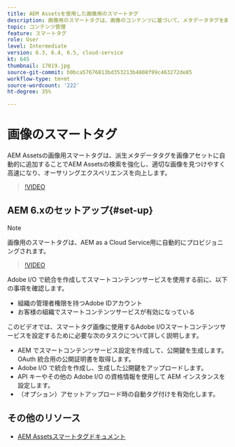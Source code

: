 ```yaml
---
title: AEM Assetsを使用した画像用のスマートタグ
description: 画像用のスマートタグは、画像のコンテンツに基づいて、メタデータタグを画像アセットに自動的かつインテリジェントに追加することで、AEMの検索機能を強化します。
topic: コンテンツ管理
feature: スマートタグ
role: User
level: Intermediate
version: 6.3, 6.4, 6.5, cloud-service
kt: 645
thumbnail: 17019.jpg
source-git-commit: b0bca57676813bd353213b4808f99c463272de85
workflow-type: tm+mt
source-wordcount: '222'
ht-degree: 35%

---
```



# 画像のスマートタグ

AEM Assetsの画像用スマートタグは、派生メタデータタグを画像アセットに自動的に追加することでAEM Assetsの検索を強化し、適切な画像を見つけやすく高速になり、オーサリングエクスペリエンスを向上します。

>[!VIDEO](https://video.tv.adobe.com/v/17019/?quality=12&learn=on)

## AEM 6.xのセットアップ{#set-up}

>[!NOTE]
> 画像用のスマートタグは、AEM as a Cloud Service用に自動的にプロビジョニングされます。

>[!VIDEO](https://video.tv.adobe.com/v/17023/?quality=12&learn=on)

Adobe I/O で統合を作成してスマートコンテンツサービスを使用する前に、以下の事項を確認します。

* 組織の管理者権限を持つAdobe IDアカウント
* お客様の組織でスマートコンテンツサービスが有効になっている

このビデオでは、スマートタグ画像に使用するAdobe I/Oスマートコンテンツサービスを設定するために必要な次のタスクについて詳しく説明します。

* AEM でスマートコンテンツサービス設定を作成して、公開鍵を生成します。OAuth 統合用の公開証明書を取得します。
* Adobe I/O で統合を作成し、生成した公開鍵をアップロードします。
* API キーやその他の Adobe I/O の資格情報を使用して AEM インスタンスを設定します。
* （オプション）アセットアップロード時の自動タグ付けを有効化します。

## その他のリソース

* [AEM Assetsスマートタグドキュメント](https://experienceleague.adobe.com/docs/experience-manager-cloud-service/assets/manage/smart-tags.html)
